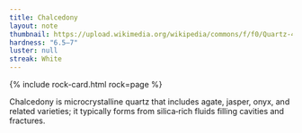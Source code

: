 ```yaml
---
title: Chalcedony
layout: note
thumbnail: https://upload.wikimedia.org/wikipedia/commons/f/f0/Quartz-46809.jpg
hardness: "6.5–7"
luster: null
streak: White
---
```

{% include rock-card.html rock=page %}

Chalcedony is microcrystalline quartz that includes agate, jasper, onyx, and related varieties; it typically forms from silica‑rich fluids filling cavities and fractures.
